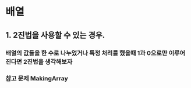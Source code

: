# 배열

## 1. 2진법을 사용할 수 있는 경우.
### 배열의 값들을 한 수로 나누었거나 특정 처리를 했을때 1과 0으로만 이루어진다면 2진법을 생각해보자
### 참고 문제 MakingArray